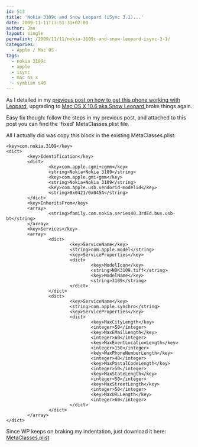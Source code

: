 ```yaml
---
id: 513
title: 'Nokia 3109c and Snow Leopard (iSync 3.1)...'
date: 2009-11-11T13:51:31+02:00
author: Jan
layout: single
permalink: /2009/11/11/nokia-3109c-and-snow-leopard-isync-3-1/
categories:
  - Apple / Mac OS
tags:
  - nokia 3109c
  - apple
  - isync
  - mac os x
  - symbian s40
---
```

As I detailed in my [previous post on how to get this phone working with Leopard](/2008/06/26/nokia-3109c-symbian-s40-and-isync/), upgrading to [Mac OS X 10.6 aka Snow Leopard ](http://en.wikipedia.org/wiki/Mac_OS_X_Snow_Leopard) broke things again.

Easy fix though: follow the steps in my previous post, and attached to this post you can find the 'fixed' MetaClasses.plist file.

All I actually did was copy this block in the existing MetaClasses.plist:

```
<key>com.nokia.3109</key>
<dict>
        <key>Identification</key>
        <dict>
                <key>com.apple.cgmi+cgmm</key>
                <string>Nokia+Nokia 3109</string>
                <key>com.apple.gmi+gmm</key>
                <string>Nokia+Nokia 3109</string>
                <key>com.apple.usb.vendorid-modelid</key>
                <string>0x0421/0x045A</string>
        </dict>
        <key>InheritsFrom</key>
        <array>
                <string>family.com.nokia.series40.3rdEd.bus.usb-bt</string>
        </array>
        <key>Services</key>
        <array>
                <dict>
                        <key>ServiceName</key>
                        <string>com.apple.model</string>
                        <key>ServiceProperties</key>
                        <dict>
                                <key>ModelIcon</key>
                                <string>NOK3109.tiff</string>
                                <key>ModelName</key>
                                <string>3109</string>
                        </dict>
                </dict>
                <dict>
                        <key>ServiceName</key>
                        <string>com.apple.synchro</string>
                        <key>ServiceProperties</key>
                        <dict>
                                <key>MaxCityLength</key>
                                <integer>50</integer>
                                <key>MaxEMailLength</key>
                                <integer>60</integer>
                                <key>MaxEventLocationLength</key>
                                <integer>150</integer>
                                <key>MaxPhoneNumberLength</key>
                                <integer>48</integer>
                                <key>MaxPostalCodeLength</key>
                                <integer>50</integer>
                                <key>MaxStateLength</key>
                                <integer>50</integer>
                                <key>MaxStreetLength</key>
                                <integer>50</integer>
                                <key>MaxURLLength</key>
                                <integer>60</integer>
                        </dict>
                </dict>
        </array>
</dict>
```

Since WP keeps on braking my indentation, just download it here: [MetaClasses.plist](/assets/files/2009/11/MetaClasses.plist)

